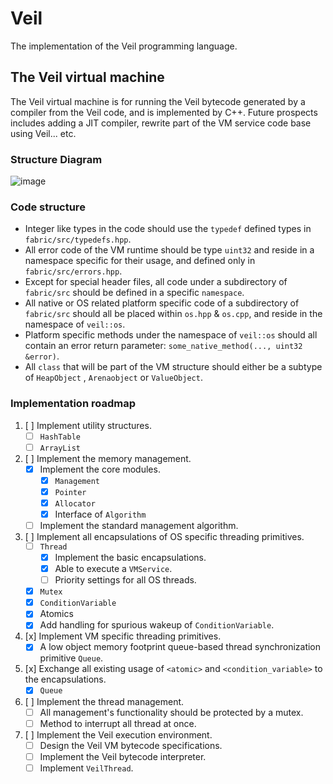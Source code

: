 # Veil

The implementation of the Veil programming language.

## The Veil virtual machine

The Veil virtual machine is for running the Veil bytecode generated by a compiler from the Veil code, and is implemented
by C++.
Future prospects includes adding a JIT compiler, rewrite part of the VM service code base using Veil... etc.

### Structure Diagram

![image](https://user-images.githubusercontent.com/47113671/218408370-62ccc500-b42c-4ad9-a5a5-44ebfab9e195.png)

### Code structure

- Integer like types in the code should use the ```typedef``` defined types in ```fabric/src/typedefs.hpp```.
- All error code of the VM runtime should be type ```uint32``` and reside in a namespace specific for their usage, and
  defined only in ```fabric/src/errors.hpp```.
- Except for special header files, all code under a subdirectory of ```fabric/src``` should be defined in a
  specific ```namespace```.
- All native or OS related platform specific code of a subdirectory of ```fabric/src``` should all be placed
  within ```os.hpp``` & ```os.cpp```, and reside in the namespace of ```veil::os```.
- Platform specific methods under the namespace of ```veil::os``` should all contain an error return
  parameter: ```some_native_method(..., uint32 &error)```.
- All ```class``` that will be part of the VM structure should either be a subtype of ```HeapObject```
  , ```Arenaobject``` or ```ValueObject```.

### Implementation roadmap

1. [ ] Implement utility structures.
   - [ ] ```HashTable```
   - [ ] ```ArrayList```

2. [ ] Implement the memory management.
    - [x] Implement the core modules.
        - [x] ```Management```
        - [x] ```Pointer```
        - [x] ```Allocator```
        - [x] Interface of ```Algorithm```
    - [ ] Implement the standard management algorithm.

3. [ ] Implement all encapsulations of OS specific threading primitives.
    - [ ] ```Thread```
      - [x] Implement the basic encapsulations.
      - [x] Able to execute a ```VMService```.
      - [ ] Priority settings for all OS threads.
    - [x] ```Mutex```
    - [x] ```ConditionVariable```
    - [x] Atomics
    - [x] Add handling for spurious wakeup of ```ConditionVariable```.

4. [x] Implement VM specific threading primitives.
    - [x] A low object memory footprint queue-based thread synchronization primitive ```Queue```.

5. [x] Exchange all existing usage of ```<atomic>``` and ```<condition_variable>``` to the encapsulations.
    - [x] ```Queue```

6. [ ] Implement the thread management.
    - [ ] All management's functionality should be protected by a mutex.
    - [ ] Method to interrupt all thread at once.

7. [ ] Implement the Veil execution environment.
    - [ ] Design the Veil VM bytecode specifications.
    - [ ] Implement the Veil bytecode interpreter.
    - [ ] Implement ```VeilThread```.
